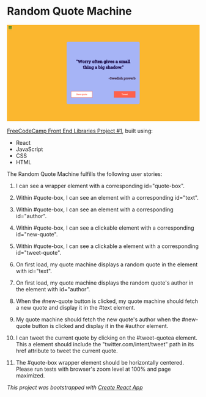 # Random Quote Machine

![Random quote machine screenshot](random-quote-machine.png)

[FreeCodeCamp Front End Libraries Project #1](https://www.freecodecamp.org/learn/front-end-libraries/front-end-libraries-projects/build-a-random-quote-machine), built using:

* React
* JavaScript
* CSS 
* HTML

The Random Quote Machine fulfills the following user stories: 

1. I can see a wrapper element with a corresponding id="quote-box".

2. Within #quote-box, I can see an element with a corresponding id="text".

3. Within #quote-box, I can see an element with a corresponding id="author".

4. Within #quote-box, I can see a clickable element with a corresponding id="new-quote".

5. Within #quote-box, I can see a clickable a element with a corresponding id="tweet-quote".

6. On first load, my quote machine displays a random quote in the element with id="text".

7. On first load, my quote machine displays the random quote's author in the element with id="author".

8. When the #new-quote button is clicked, my quote machine should fetch a new quote and display it in the #text element.

9. My quote machine should fetch the new quote's author when the #new-quote button is clicked and display it in the #author element.

10. I can tweet the current quote by clicking on the #tweet-quotea element. This a element should include the "twitter.com/intent/tweet" path in its href attribute to tweet the current quote.

11. The #quote-box wrapper element should be horizontally centered. Please run tests with browser's zoom level at 100% and page maximized.

*This project was bootstrapped with [Create React App](https://github.com/facebook/create-react-app)*

